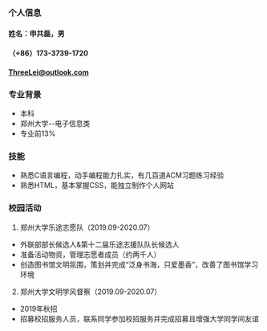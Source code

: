 ### 个人信息
#### 姓名：申共磊，男
#### （+86）173-3739-1720
#### ThreeLei@outlook.com
### 专业背景
- 本科
- 郑州大学--电子信息类
- 专业前13%
### 技能
- 熟悉C语言编程，动手编程能力扎实，有几百道ACM习题练习经验
- 熟悉HTML，基本掌握CSS，能独立制作个人网站
### 校园活动
1. 郑州大学乐途志愿队（2019.09-2020.07）
- 外联部部长候选人&第十二届乐途志援队队长候选人
- 准备活动物资，管理志愿者成员（约两千人）
- 创造图书馆文明氛围，策划并完成“泛身书海，只爱墨香”，改善了图书馆学习环境
2. 郑州大学文明学风督察（2019.09-2020.07）
- 2019年秋招
- 招募校招服务人员，联系同学参加校招服务并完成招募且增强大学同学间友谊
